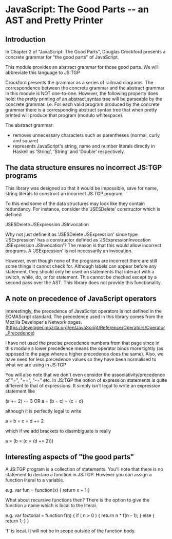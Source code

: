 # JavaScript: The Good Parts -- an AST and Pretty Printer

## Introduction

In Chapter 2 of "JavaScript: The Good Parts", Douglas Crockford presents a
concrete grammar for "the good parts" of JavaScript.

This module provides an abstract grammar for those good parts. We will abbreviate this
language to JS:TGP

Crockford presents the grammar as a series of railroad diagrams.
The correspondence between the concrete grammar and the abstract grammar
in this module is NOT one-to-one. However, the following property does hold: the
pretty printing of an abstract syntax tree will be parseable by the concrete grammar. i.e.
For each valid program produced by the concrete grammar there is a corresponding
abstract syntax tree that when pretty printed will produce that program (modulo whitespace).

The abstract grammar:
  * removes unnecessary characters such as parentheses (normal, curly and square)
  * represents JavaScript's string, name and number literals directly in Haskell as
    'String', 'String' and 'Double' respectively.

## The data structure ensures no incorrect JS:TGP programs

This library was designed so that it would be impossible, save for name, string literals
to construct an incorrect JS:TGP program.

To this end some of the data structures may look like they contain redundancy.
For instance, consider the 'JSESDelete' constructor which is defined

JSESDelete JSExpression JSInvocation

Why not just define it as 'JSESDelete JSExpression' since type 'JSExpression'
has a constructor defined as 'JSExpressionInvocation JSExpression JSInvocation'?
The reason is that this would allow incorrect programs. A 'JSExpression' is
not necessarily an invocation.

However, even though none of the programs are incorrect there are still some things
it cannot check for. Although labels can appear before any statement, they should
only be used on statements that interact with a switch, while, do, or for statement.
This cannot be checked except by a second pass over the AST. This library does not
provide this functionality.

## A note on precedence of JavaScript operators

Interestingly, the precedence of JavaScript operators is
not defined in the ECMAScript standard. The precedence used in this library comes from
the Mozilla Developer's Network pages.
(https://developer.mozilla.org/en/JavaScript/Reference/Operators/Operator_Precedence)

I have not used the precise precedence numbers from that page since in this module
a lower precedence means the operator binds more tightly (as opposed to the page where
a higher precedence does the same). Also, we have need for less precedence values so they
have been normalised to what we are using in JS:TGP

You will also note that we don't even consider the associativity/precedence of
"=", "+=", "-=" etc. In JS:TGP the notion of expression statements is quite different
to that of expressions. It simply isn't legal to write an expression statement like

 (a += 2) -= 3
   OR
 a = (b = c) = (c = d)

although it is perfectly legal to write

 a = b = c = d += 2

which if we add brackets to disambiguate is really

a = (b = (c = (d += 2)))


## Interesting aspects of "the good parts"

A JS:TGP program is a collection of statements. You'll note that there is no
statement to declare a function in JS:TGP. However you can assign a function literal
to a variable.

e.g. var fun = function(x) { return x + 1;}

What about recursive functions then? There is the option to give the function a name which is
local to the literal.

e.g. var factorial = function f(n) {
                       if ( n > 0 ) {
                         return n * f(n - 1);
                       } else {
                         return 1;
                       }
                     }

'f' is local. It will not be in scope outside of the function body.